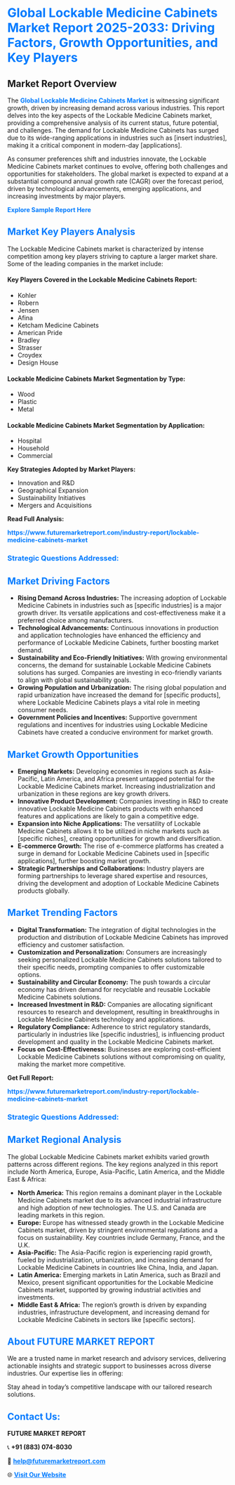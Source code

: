 <h1 style="color: #007BFF;">Global Lockable Medicine Cabinets Market Report 2025-2033: Driving Factors, Growth Opportunities, and Key Players</h1>

<section id="overview">
<h2>Market Report Overview</h2>
<p>The <a href="https://www.futuremarketreport.com/industry-report/lockable-medicine-cabinets-market" style="color: #007BFF; text-decoration: none;"><strong>Global Lockable Medicine Cabinets Market</strong></a> is witnessing significant growth, driven by increasing demand across various industries. This report delves into the key aspects of the Lockable Medicine Cabinets market, providing a comprehensive analysis of its current status, future potential, and challenges. The demand for Lockable Medicine Cabinets has surged due to its wide-ranging applications in industries such as [insert industries], making it a critical component in modern-day [applications].</p>
<p>As consumer preferences shift and industries innovate, the Lockable Medicine Cabinets market continues to evolve, offering both challenges and opportunities for stakeholders. The global market is expected to expand at a substantial compound annual growth rate (CAGR) over the forecast period, driven by technological advancements, emerging applications, and increasing investments by major players.</p>
</section>

<section id="overview">
<p><a href="https://www.futuremarketreport.com/request-sample/reportId=101892" style="color: #007BFF; text-decoration: none;"><strong>Explore Sample Report Here</strong></a></p>
</section>

<section id="key-players">
<h2 style="color: #007BFF;">Market Key Players Analysis</h2>
<p>The Lockable Medicine Cabinets market is characterized by intense competition among key players striving to capture a larger market share. Some of the leading companies in the market include:</p>
<h4>Key Players Covered in the Lockable Medicine Cabinets Report:</h4>
<ul><li>Kohler</li><li>Robern</li><li>Jensen</li><li>Afina</li><li>Ketcham Medicine Cabinets</li><li>American Pride</li><li>Bradley</li><li>Strasser</li><li>Croydex</li><li>Design House</li></ul>
<h4>Lockable Medicine Cabinets Market Segmentation by Type:</h4>
<ul><li>Wood</li><li>Plastic</li><li>Metal</li></ul>

<h4>Lockable Medicine Cabinets Market Segmentation by Application:</h4>
<ul><li>Hospital</li><li>Household</li><li>Commercial</li></ul>
<p><strong>Key Strategies Adopted by Market Players:</strong></p>
<ul>
<li>Innovation and R&D</li>
<li>Geographical Expansion</li>
<li>Sustainability Initiatives</li>
<li>Mergers and Acquisitions</li>
</ul>
</section>

<section>
<p><strong>Read Full Analysis: </strong></p><a href="https://www.futuremarketreport.com/industry-report/lockable-medicine-cabinets-market" style="color: #007BFF; text-decoration: none;"><strong>https://www.futuremarketreport.com/industry-report/lockable-medicine-cabinets-market</strong></a>
<h3 style="color: #007BFF;">Strategic Questions Addressed:</h3>
</section>

<section id="driving-factors">
<h2 style="color: #007BFF;">Market Driving Factors</h2>
<ul>
<li><strong>Rising Demand Across Industries:</strong> The increasing adoption of Lockable Medicine Cabinets in industries such as [specific industries] is a major growth driver. Its versatile applications and cost-effectiveness make it a preferred choice among manufacturers.</li>
<li><strong>Technological Advancements:</strong> Continuous innovations in production and application technologies have enhanced the efficiency and performance of Lockable Medicine Cabinets, further boosting market demand.</li>
<li><strong>Sustainability and Eco-Friendly Initiatives:</strong> With growing environmental concerns, the demand for sustainable Lockable Medicine Cabinets solutions has surged. Companies are investing in eco-friendly variants to align with global sustainability goals.</li>
<li><strong>Growing Population and Urbanization:</strong> The rising global population and rapid urbanization have increased the demand for [specific products], where Lockable Medicine Cabinets plays a vital role in meeting consumer needs.</li>
<li><strong>Government Policies and Incentives:</strong> Supportive government regulations and incentives for industries using Lockable Medicine Cabinets have created a conducive environment for market growth.</li>
</ul>
</section>

<section id="growth-opportunities">
<h2 style="color: #007BFF;">Market Growth Opportunities</h2>
<ul>
<li><strong>Emerging Markets:</strong> Developing economies in regions such as Asia-Pacific, Latin America, and Africa present untapped potential for the Lockable Medicine Cabinets market. Increasing industrialization and urbanization in these regions are key growth drivers.</li>
<li><strong>Innovative Product Development:</strong> Companies investing in R&D to create innovative Lockable Medicine Cabinets products with enhanced features and applications are likely to gain a competitive edge.</li>
<li><strong>Expansion into Niche Applications:</strong> The versatility of Lockable Medicine Cabinets allows it to be utilized in niche markets such as [specific niches], creating opportunities for growth and diversification.</li>
<li><strong>E-commerce Growth:</strong> The rise of e-commerce platforms has created a surge in demand for Lockable Medicine Cabinets used in [specific applications], further boosting market growth.</li>
<li><strong>Strategic Partnerships and Collaborations:</strong> Industry players are forming partnerships to leverage shared expertise and resources, driving the development and adoption of Lockable Medicine Cabinets products globally.</li>
</ul>
</section>

<section id="trending-factors">
<h2 style="color: #007BFF;">Market Trending Factors</h2>
<ul>
<li><strong>Digital Transformation:</strong> The integration of digital technologies in the production and distribution of Lockable Medicine Cabinets has improved efficiency and customer satisfaction.</li>
<li><strong>Customization and Personalization:</strong> Consumers are increasingly seeking personalized Lockable Medicine Cabinets solutions tailored to their specific needs, prompting companies to offer customizable options.</li>
<li><strong>Sustainability and Circular Economy:</strong> The push towards a circular economy has driven demand for recyclable and reusable Lockable Medicine Cabinets solutions.</li>
<li><strong>Increased Investment in R&D:</strong> Companies are allocating significant resources to research and development, resulting in breakthroughs in Lockable Medicine Cabinets technology and applications.</li>
<li><strong>Regulatory Compliance:</strong> Adherence to strict regulatory standards, particularly in industries like [specific industries], is influencing product development and quality in the Lockable Medicine Cabinets market.</li>
<li><strong>Focus on Cost-Effectiveness:</strong> Businesses are exploring cost-efficient Lockable Medicine Cabinets solutions without compromising on quality, making the market more competitive.</li>
</ul>
</section>

<section>
<p><strong>Get Full Report: </strong></p><a href="https://www.futuremarketreport.com/industry-report/lockable-medicine-cabinets-market" style="color: #007BFF; text-decoration: none;"><strong>https://www.futuremarketreport.com/industry-report/lockable-medicine-cabinets-market</strong></a>
<h3 style="color: #007BFF;">Strategic Questions Addressed:</h3>
</section>


<section id="regional-analysis">
<h2 style="color: #007BFF;">Market Regional Analysis</h2>
<p>The global Lockable Medicine Cabinets market exhibits varied growth patterns across different regions. The key regions analyzed in this report include North America, Europe, Asia-Pacific, Latin America, and the Middle East & Africa:</p>
<ul>
<li><strong>North America:</strong> This region remains a dominant player in the Lockable Medicine Cabinets market due to its advanced industrial infrastructure and high adoption of new technologies. The U.S. and Canada are leading markets in this region.</li>
<li><strong>Europe:</strong> Europe has witnessed steady growth in the Lockable Medicine Cabinets market, driven by stringent environmental regulations and a focus on sustainability. Key countries include Germany, France, and the U.K.</li>
<li><strong>Asia-Pacific:</strong> The Asia-Pacific region is experiencing rapid growth, fueled by industrialization, urbanization, and increasing demand for Lockable Medicine Cabinets in countries like China, India, and Japan.</li>
<li><strong>Latin America:</strong> Emerging markets in Latin America, such as Brazil and Mexico, present significant opportunities for the Lockable Medicine Cabinets market, supported by growing industrial activities and investments.</li>
<li><strong>Middle East & Africa:</strong> The region’s growth is driven by expanding industries, infrastructure development, and increasing demand for Lockable Medicine Cabinets in sectors like [specific sectors].</li>
</ul>
</section>

<footer>
<h2 style="color: #007BFF;">About FUTURE MARKET REPORT</h2>
<p>We are a trusted name in market research and advisory services, delivering actionable insights and strategic support to businesses across diverse industries. Our expertise lies in offering:</p>

<p>Stay ahead in today’s competitive landscape with our tailored research solutions.</p>

<h2 style="color: #007BFF;">Contact Us:</h2>
<p><strong>FUTURE MARKET REPORT</strong></p>
<p>📞 <strong>+91 (883) 074-8030</strong></p>
<p>📧 <strong><a href="mailto:help@futuremarketreport.com" style="color: #007BFF;">help@futuremarketreport.com</a></strong></p>
<p>🌐 <strong><a href="https://www.futuremarketreport.com/" style="color: #007BFF;">Visit Our Website</a></strong></p>
</footer>